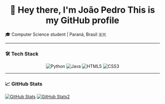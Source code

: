 <h1 align="center"> 
👋 Hey there, I'm João Pedro  
This is my GitHub profile  
</h1>

🎓 Computer Science student | Paraná, Brasil 🇧🇷  

---

### 🛠️ Tech Stack  

<div align="center">

![Python](https://img.shields.io/badge/Python-3776AB?style=for-the-badge&logo=python&logoColor=white)
![Java](https://img.shields.io/badge/Java-007396?style=for-the-badge&logo=java&logoColor=white)
![HTML5](https://img.shields.io/badge/HTML5-E34F26?style=for-the-badge&logo=html5&logoColor=white)
![CSS3](https://img.shields.io/badge/CSS3-1572B6?style=for-the-badge&logo=css3&logoColor=white)

</div>

---

### 📈 GitHub Stats  

[![GitHub Stats](https://github-readme-stats.vercel.app/api?username=Joaopedronb21&show_icons=true&theme=dracula)](https://github.com/Joaopedronb21)
[![GitHub Stats2](https://github-readme-stats.vercel.app/api/top-langs/?username=Joaopedronb21&layout=donut&size_weight=0.5&count_weight=0.5&hide=GAP&theme=synthwave)](https://github.com/Joaopedronb21)
